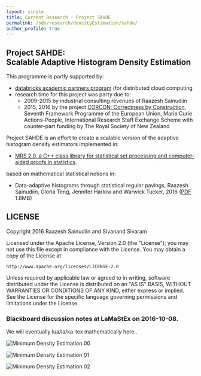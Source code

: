 ```yaml
---
layout: single
title: Current Research - Project SAHDE
permalink: /sds/research/densityEstimation/sahde/
author_profile: true
---
```


## Project SAHDE:<br /> Scalable Adaptive Histogram Density Estimation 

This programme is partly supported by:

* [databricks academic partners program](https://academics.cloud.databricks.com) (for distributed cloud computing
* research time for this project was party due to:
	* 2009-2015 by industrial consulting revenues of Raazesh Sainudiin
	* 2015, 2016 by the project [CORCON: Correctness by Construction](http://corcon.net/about/), Seventh Framework Programme of the European Union, Marie Curie Actions-People, International Research Staff Exchange Scheme with counter-part funding by The Royal Society of New Zealand 

Project SAHDE is an effort to create a scalable version of the adaptive histogram density estimators implemented in:
* [MRS 2.0, a C++ class library for statistical set processing and computer-aided proofs in statistics](https://github.com/raazesh-sainudiin/mrs2).

based on mathematical statistical notions in:
* Data-adaptive histograms through statistical regular pavings, Raazesh Sainudiin, Gloria Teng, Jennifer Harlow and Warwick Tucker, 2016 ([PDF](http://lamastex.org/preprints/20161121optMAPMDE.pdf) 1.8MB)


## LICENSE

Copyright 2016 Raazesh Sainudiin and Sivanand Sivaram

Licensed under the Apache License, Version 2.0 (the "License");
you may not use this file except in compliance with the License.
You may obtain a copy of the License at

    http://www.apache.org/licenses/LICENSE-2.0

Unless required by applicable law or agreed to in writing, software
distributed under the License is distributed on an "AS IS" BASIS,
WITHOUT WARRANTIES OR CONDITIONS OF ANY KIND, either express or implied.
See the License for the specific language governing permissions and
limitations under the License.


### Blackboard discussion notes at LaMaStEx on 2016-10-08.
 
We will eventually lua/la/ka-tex mathematically here..

![Minimum Density Estimation 00](notes/MDE_20161010_141701_00.jpg)

![Minimum Density Estimation 01](notes/MDE_20161010_141708_01.jpg)

![Minimum Density Estimation 02](notes/MDE_20161010_141714_02.jpg)

